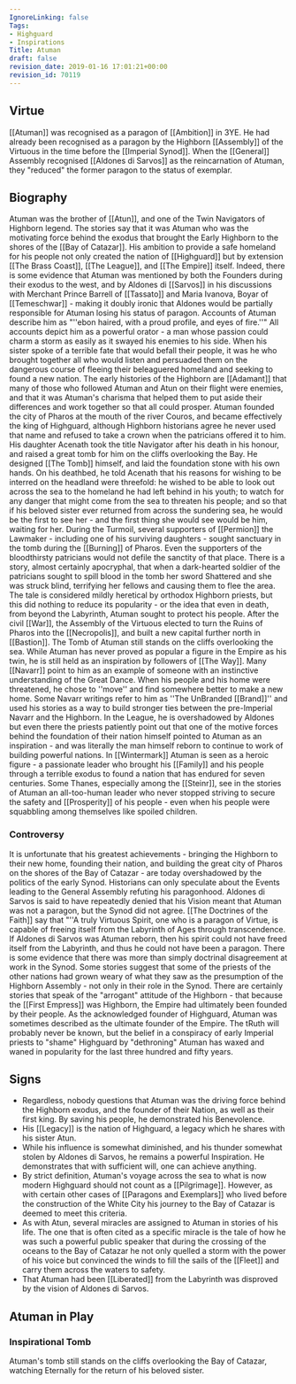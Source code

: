 ```yaml
---
IgnoreLinking: false
Tags:
- Highguard
- Inspirations
Title: Atuman
draft: false
revision_date: 2019-01-16 17:01:21+00:00
revision_id: 70119
---
```


## Virtue
[[Atuman]] was recognised as a paragon of [[Ambition]] in 3YE. He had already been recognised as a paragon by the Highborn [[Assembly]] of the Virtuous in the time before the [[Imperial Synod]]. When the [[General]] Assembly recognised [[Aldones di Sarvos]] as the reincarnation of Atuman, they "reduced" the former paragon to the status of exemplar.
## Biography
Atuman was the brother of [[Atun]], and one of the Twin Navigators of Highborn legend. The stories say that it was Atuman who was the motivating force behind the exodus that brought the Early Highborn to the shores of the [[Bay of Catazar]]. His ambition to provide a safe homeland for his people not only created the nation of [[Highguard]] but by extension [[The Brass Coast]], [[The League]], and [[The Empire]] itself. Indeed, there is some evidence that Atuman was mentioned by both the Founders during their exodus to the west, and by Aldones di [[Sarvos]] in his discussions with Merchant Prince Barrell of [[Tassato]] and Maria Ivanova, Boyar of [[Temeschwar]] - making it doubly ironic that Aldones would be partially responsible for Atuman losing his status of paragon.
Accounts of Atuman describe him as "''ebon haired, with a proud profile, and eyes of fire.''" All accounts depict him as a powerful orator - a man whose passion could charm a storm as easily as it swayed his enemies to his side. When his sister spoke of a terrible fate that would befall their people, it was he who brought together all who would listen and persuaded them on the dangerous course of fleeing their beleaguered homeland and seeking to found a new nation. The early histories of the Highborn are [[Adamant]] that many of those who followed Atuman and Atun on their flight were enemies, and that it was Atuman's charisma that helped them to put aside their differences and work together so that all could prosper.
Atuman founded the city of Pharos at the mouth of the river Couros, and became effectively the king of Highguard, although Highborn historians agree he never used that name and refused to take a crown when the patricians offered it to him. His daughter Acenath took the title Navigator after his death in his honour, and raised a great tomb for him on the cliffs overlooking the Bay. He designed [[The Tomb]] himself, and laid the foundation stone with his own hands. On his deathbed, he told Acenath that his reasons for wishing to be interred on the headland were threefold: he wished to be able to look out across the sea to the homeland he had left behind in his youth; to watch for any danger that might come from the sea to threaten his people; and so that if his beloved sister ever returned from across the sundering sea, he would be the first to see her - and the first thing she would see would be him, waiting for her.
During the Turmoil, several supporters of [[Permion]] the Lawmaker - including one of his surviving daughters - sought sanctuary in the tomb during the [[Burning]] of Pharos. Even the supporters of the bloodthirsty patricians would not defile the sanctity of that place. There is a story, almost certainly apocryphal, that when a dark-hearted soldier of the patricians sought to spill blood in the tomb her sword Shattered and she was struck blind, terrifying her fellows and causing them to flee the area. The tale is considered mildly heretical by orthodox Highborn priests, but this did nothing to reduce its popularity - or the idea that even in death, from beyond the Labyrinth, Atuman sought to protect his people.
After the civil [[War]], the Assembly of the Virtuous elected to turn the Ruins of Pharos into the [[Necropolis]], and built a new capital further north in [[Bastion]]. The Tomb of Atuman still stands on the cliffs overlooking the sea.
While Atuman has never proved as popular a figure in the Empire as his twin, he is still held as an inspiration by followers of [[The Way]]. Many [[Navarr]] point to him as an example of someone with an instinctive understanding of the Great Dance. When his people and his home were threatened, he chose to ''move'' and find somewhere better to make a new home. Some Navarr writings refer to him as ''The UnBranded [[Brand]]'' and used his stories as a way to build stronger ties between the pre-Imperial Navarr and the Highborn. In the League, he is overshadowed by Aldones but even there the priests patiently point out that one of the motive forces behind the foundation of their nation himself pointed to Atuman as an inspiration - and was literally the man himself reborn to continue to work of building powerful nations. In [[Wintermark]] Atuman is seen as a heroic figure - a passionate leader who brought his [[Family]] and his people through a terrible exodus to found a nation that has endured for seven centuries. Some Thanes, especially among the [[Steinr]], see in the stories of Atuman an all-too-human leader who never stopped striving to secure the safety and [[Prosperity]] of his people - even when his people were squabbling among themselves like spoiled children.
### Controversy
It is unfortunate that his greatest achievements - bringing the Highborn to their new home, founding their nation, and building the great city of Pharos on the shores of the Bay of Catazar - are today overshadowed by the politics of the early Synod. Historians can only speculate about the Events leading to the General Assembly refuting his paragonhood. Aldones di Sarvos is said to have repeatedly denied that his Vision meant that Atuman was not a paragon, but the Synod did not agree. [[The Doctrines of the Faith]] say that "''A truly Virtuous Spirit, one who is a paragon of Virtue, is capable of freeing itself from the Labyrinth of Ages through transcendence. If Aldones di Sarvos was Atuman reborn, then his spirit could not have freed itself from the Labyrinth, and thus he could not have been a paragon.
There is some evidence that there was more than simply doctrinal disagreement at work in the Synod. Some stories suggest that some of the priests of the other nations had grown weary of what they saw as the presumption of the Highborn Assembly - not only in their role in the Synod. There are certainly stories that speak of the "arrogant" attitude of the Highborn - that because the [[First Empress]] was Highborn, the Empire had ultimately been founded by their people. As the acknowledged founder of Highguard, Atuman was sometimes described as the ultimate founder of the Empire. The tRuth will probably never be known, but the belief in a conspiracy of early Imperial priests to "shame" Highguard by "dethroning" Atuman has waxed and waned in popularity for the last three hundred and fifty years.
## Signs
* Regardless, nobody questions that Atuman was the driving force behind the Highborn exodus, and the founder of their Nation, as well as their first king. By saving his people, he demonstrated his Benevolence.
* His [[Legacy]] is the nation of Highguard, a legacy which he shares with his sister Atun.
* While his influence is somewhat diminished, and his thunder somewhat stolen by Aldones di Sarvos, he remains a powerful Inspiration. He demonstrates that with sufficient will, one can achieve anything.
* By strict definition, Atuman's voyage across the sea to what is now modern Highguard should not count as a [[Pilgrimage]]. However, as with certain other cases of [[Paragons and Exemplars]] who lived before the construction of the White City his journey to the Bay of Catazar is deemed to meet this criteria.
* As with Atun, several miracles are assigned to Atuman in stories of his life. The one that is often cited as a specific miracle is the tale of how he was such a powerful public speaker that during the crossing of the oceans to the Bay of Catazar he not only quelled a storm with the power of his voice but convinced the winds to fill the sails of the [[Fleet]] and carry them across the waters to safety.
* That Atuman had been [[Liberated]] from the Labyrinth was disproved by the vision of Aldones di Sarvos.
## Atuman in Play
### Inspirational Tomb
Atuman's tomb still stands on the cliffs overlooking the Bay of Catazar, watching Eternally for the return of his beloved sister.
